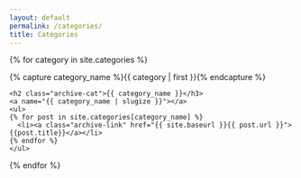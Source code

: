 ```yaml
---
layout: default
permalink: /categories/
title: Categories
---
```



{% for category in site.categories %}
  <div class="archive-group">
    {% capture category_name %}{{ category | first }}{% endcapture %}
    <div id="#{{ category_name | slugize }}"></div>
    <p></p>

    <h2 class="archive-cat">{{ category_name }}</h3>
    <a name="{{ category_name | slugize }}"></a>
    <ul>
    {% for post in site.categories[category_name] %}
      <li><a class="archive-link" href="{{ site.baseurl }}{{ post.url }}">{{post.title}}</a></li>
    {% endfor %}
    </ul>
  </div>
{% endfor %}